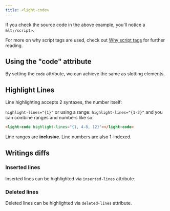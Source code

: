 ```yaml
---
title: <light-code>
---
```


<light-code style="display: none;"></light-code>

<light-preview preview-mode="shadow-dom">
  <script type="text/plain" slot="code">
    <light-code>
      <script type="text/plain" slot="code">
        <html>
          <head></head>
          <body>
            HHello World Hello World Hello WorldHello World Hello World Hello WorldHello World Hello World Hello WorldHello World Hello World Hello WorldHello World Hello World Hello WorldHello World Hello World Hello WorldHello World Hello World Hello WorldHello World Hello World Hello WorldHello World Hello World Hello WorldHello World Hello World Hello WorldHello World Hello World Hello WorldHello World Hello World Hello WorldHello World Hello World Hello WorldHello World Hello World Hello Worldello World Hello World Hello World
            <script>
              const greeting = "Hello World"
              console.log(greeting)
            &lt;/script>
          </body>
        </html>
      &lt;/script>
    </light-code>
  </script>
</light-preview>

If you check the source code in the above example, you'll notice a `&lt;/script>`.

For more on why script tags are used, check out [Why script tags](/references/why-script-tags/)
for further reading.

## Using the "code" attribute

By setting the `code` attribute, we can achieve the same as slotting elements.

<light-preview preview-mode="shadow-dom">
  <template slot="code">
    <light-code code="<html>
        <head></head>
        <body>
          Hello World
          <script>
            console.log('Hello World')
          </script>
        </body>
      </html>"
    ></light-code>
  </template>
</light-preview>

## Highlight Lines

Line highlighting accepts 2 syntaxes, the number itself:

`highlight-lines="{1}"` or using a range: `highlight-lines="{1-3}"` and you
can combine ranges and numbers like so:

```html
<light-code highlight-lines="{1, 4-8, 12}"></light-code>
```

Line ranges are **inclusive**. Line numbers are also 1-indexed.

<light-preview preview-mode="shadow-dom">
  <script type="text/plain" slot="code">
    <light-code highlight-lines="{1-3, 6, 7}">
      <script type="text/plain" slot="code">
        <html>
          <head>
          </head>
          <body>
            <h1>
              Hello World
            </h1>
          </body>
        </html>
      &lt;/script>
    </light-code>
  </script>
</light-preview>

## Writings diffs

### Inserted lines

Inserted lines can be highlighted via `inserted-lines` attribute.

<light-preview preview-mode="shadow-dom">
  <script type="text/plain" slot="code">
    <light-code inserted-lines="{1-3, 6, 7}">
      <script type="text/plain" slot="code">
        <html>
          <head></head>
          <body>
            Hello World

            <script>
              console.log("Hello World")
            &lt;/script>
          </body>
        </html>
      &lt;/script>
    </light-code>
  </script>
</light-preview>

### Deleted lines

Deleted lines can be highlighted via `deleted-lines` attribute.

<light-preview preview-mode="shadow-dom">
  <script type="text/plain" slot="code">
    <light-code deleted-lines="{1-3, 6, 7}">
      <script type="text/plain" slot="code">
        <html>
          <head>
          </head>
          <body>
            <h1>
              Hello World
            </h1>
          </body>
        </html>
      &lt;/script>
    </light-code>
  </script>
</light-preview>

